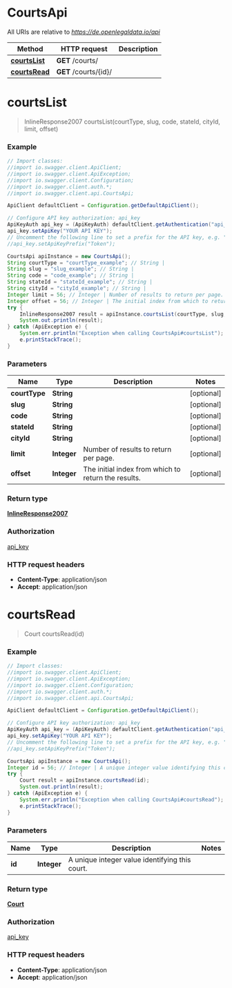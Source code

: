 # CourtsApi

All URIs are relative to *https://de.openlegaldata.io/api*

Method | HTTP request | Description
------------- | ------------- | -------------
[**courtsList**](CourtsApi.md#courtsList) | **GET** /courts/ | 
[**courtsRead**](CourtsApi.md#courtsRead) | **GET** /courts/{id}/ | 


<a name="courtsList"></a>
# **courtsList**
> InlineResponse2007 courtsList(courtType, slug, code, stateId, cityId, limit, offset)





### Example
```java
// Import classes:
//import io.swagger.client.ApiClient;
//import io.swagger.client.ApiException;
//import io.swagger.client.Configuration;
//import io.swagger.client.auth.*;
//import io.swagger.client.api.CourtsApi;

ApiClient defaultClient = Configuration.getDefaultApiClient();

// Configure API key authorization: api_key
ApiKeyAuth api_key = (ApiKeyAuth) defaultClient.getAuthentication("api_key");
api_key.setApiKey("YOUR API KEY");
// Uncomment the following line to set a prefix for the API key, e.g. "Token" (defaults to null)
//api_key.setApiKeyPrefix("Token");

CourtsApi apiInstance = new CourtsApi();
String courtType = "courtType_example"; // String | 
String slug = "slug_example"; // String | 
String code = "code_example"; // String | 
String stateId = "stateId_example"; // String | 
String cityId = "cityId_example"; // String | 
Integer limit = 56; // Integer | Number of results to return per page.
Integer offset = 56; // Integer | The initial index from which to return the results.
try {
    InlineResponse2007 result = apiInstance.courtsList(courtType, slug, code, stateId, cityId, limit, offset);
    System.out.println(result);
} catch (ApiException e) {
    System.err.println("Exception when calling CourtsApi#courtsList");
    e.printStackTrace();
}
```

### Parameters

Name | Type | Description  | Notes
------------- | ------------- | ------------- | -------------
 **courtType** | **String**|  | [optional]
 **slug** | **String**|  | [optional]
 **code** | **String**|  | [optional]
 **stateId** | **String**|  | [optional]
 **cityId** | **String**|  | [optional]
 **limit** | **Integer**| Number of results to return per page. | [optional]
 **offset** | **Integer**| The initial index from which to return the results. | [optional]

### Return type

[**InlineResponse2007**](InlineResponse2007.md)

### Authorization

[api_key](../README.md#api_key)

### HTTP request headers

 - **Content-Type**: application/json
 - **Accept**: application/json

<a name="courtsRead"></a>
# **courtsRead**
> Court courtsRead(id)





### Example
```java
// Import classes:
//import io.swagger.client.ApiClient;
//import io.swagger.client.ApiException;
//import io.swagger.client.Configuration;
//import io.swagger.client.auth.*;
//import io.swagger.client.api.CourtsApi;

ApiClient defaultClient = Configuration.getDefaultApiClient();

// Configure API key authorization: api_key
ApiKeyAuth api_key = (ApiKeyAuth) defaultClient.getAuthentication("api_key");
api_key.setApiKey("YOUR API KEY");
// Uncomment the following line to set a prefix for the API key, e.g. "Token" (defaults to null)
//api_key.setApiKeyPrefix("Token");

CourtsApi apiInstance = new CourtsApi();
Integer id = 56; // Integer | A unique integer value identifying this court.
try {
    Court result = apiInstance.courtsRead(id);
    System.out.println(result);
} catch (ApiException e) {
    System.err.println("Exception when calling CourtsApi#courtsRead");
    e.printStackTrace();
}
```

### Parameters

Name | Type | Description  | Notes
------------- | ------------- | ------------- | -------------
 **id** | **Integer**| A unique integer value identifying this court. |

### Return type

[**Court**](Court.md)

### Authorization

[api_key](../README.md#api_key)

### HTTP request headers

 - **Content-Type**: application/json
 - **Accept**: application/json

